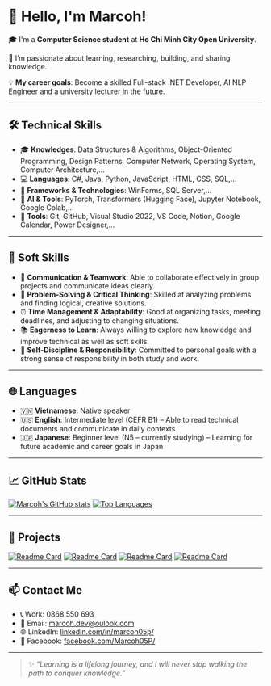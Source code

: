 # 👋 Hello, I'm Marcoh!

🎓 I'm a **Computer Science student** at **Ho Chi Minh City Open University**.

🌟 I’m passionate about learning, researching, building, and sharing knowledge.

💡 **My career goals**: Become a skilled Full-stack .NET Developer, AI NLP Engineer and a university lecturer in the future.  

---

## 🛠 Technical Skills

- 🎓 **Knowledges**: Data Structures & Algorithms, Object-Oriented Programming, Design Patterns, Computer Network, Operating System, Computer Architecture,...
- 💻 **Languages**: C#, Java, Python, JavaScript, HTML, CSS, SQL,...
- 🧰 **Frameworks & Technologies**: WinForms, SQL Server,...
- 🧠 **AI & Tools**: PyTorch, Transformers (Hugging Face), Jupyter Notebook, Google Colab,...
- 🔧 **Tools**: Git, GitHub, Visual Studio 2022, VS Code, Notion, Google Calendar, Power Designer,...

---

## 💬 Soft Skills

- 🤝 **Communication & Teamwork**: Able to collaborate effectively in group projects and communicate ideas clearly.
- 🧠 **Problem-Solving & Critical Thinking**: Skilled at analyzing problems and finding logical, creative solutions.
- ⏰ **Time Management & Adaptability**: Good at organizing tasks, meeting deadlines, and adjusting to changing situations.
- 📚 **Eagerness to Learn**: Always willing to explore new knowledge and improve technical as well as soft skills.
- 🎯 **Self-Discipline & Responsibility**: Committed to personal goals with a strong sense of responsibility in both study and work.

---

## 🌐 Languages
- 🇻🇳 **Vietnamese**: Native speaker
- 🇺🇸 **English**: Intermediate level (CEFR B1) – Able to read technical documents and communicate in daily contexts
- 🇯🇵 **Japanese**: Beginner level (N5 – currently studying) – Learning for future academic and career goals in Japan

---

## 📈 GitHub Stats

[![Marcoh's GitHub stats](https://github-readme-stats.vercel.app/api?username=Marcoh05P&show_icons=true)](https://github.com/anuraghazra/github-readme-stats)
[![Top Languages](https://github-readme-stats.vercel.app/api/top-langs/?username=Marcoh05P&layout=compact)](https://github.com/anuraghazra/github-readme-stats)

---

## 🚀 Projects

[![Readme Card](https://github-readme-stats.vercel.app/api/pin/?username=Marcoh05P&show_owner=true&repo=VietPuncCorrSeq)](https://github.com/Marcoh05P/VietPuncCorrSeq)
[![Readme Card](https://github-readme-stats.vercel.app/api/pin/?username=kimcheese23&show_owner=true&repo=System-analysis-and-design-Picnic-company)](https://github.com/kimcheese23/System-analysis-and-design-Picnic-company)
[![Readme Card](https://github-readme-stats.vercel.app/api/pin/?username=Marcoh05P&show_owner=true&repo=GameVietlottBingo)](https://github.com/Marcoh05P/GameVietlottBingo)
[![Readme Card](https://github-readme-stats.vercel.app/api/pin/?username=Marcoh05P&show_owner=true&repo=MineSweeperGame)](https://github.com/Marcoh05P/MineSweeperGame)

---

## 📫 Contact Me

- 📞 Work: 0868 550 693
- 📧 Email: marcoh.dev@oulook.com  
- 🌐 LinkedIn: [linkedin.com/in/marcoh05p/](https://www.linkedin.com/in/marcoh05p/)
- 💼 Facebook: [facebook.com/Marcoh05P/]((https://www.facebook.com/Marcoh05P/))

---

> ✨ *“Learning is a lifelong journey, and I will never stop walking the path to conquer knowledge.”*
